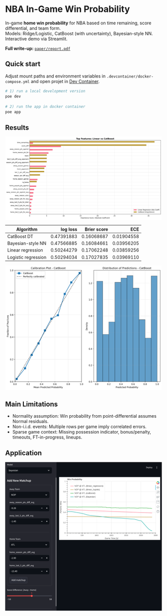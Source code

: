 # NBA In-Game Win Probability

In-game **home win probability** for NBA based on time remaining, score differential, and team form.  
Models: Ridge/Logistic, CatBoost (with uncertainty), Bayesian-style NN.  
Interactive demo via Streamlit.

**Full write-up:** [`paper/report.pdf`](paper/report.pdf)

## Quick start
Adjust mount paths and environment variables in  `.devcontainer/docker-compose.yml` and open projet in [Dev Container](https://code.visualstudio.com/docs/devcontainers/containers).

```bash
# 1) run a local development version
poe dev

# 2) run the app in docker container
poe app
```

## Results

<img src="images/02-feature_importance-top_combined.png" alt="Feature importance" width="840">


| Algorithm            | log loss |   Brier score |        ECE |
| -------------------- | ----------: | ---------: | ---------: |
| CatBoost DT       |  0.47391883 | 0.16068687 | 0.01904558 |
| Bayesian-style NN    |  0.47566885 | 0.16084661 | 0.03956205 |
| Linear regression   |  0.50244279 | 0.17062248 | 0.03859256 |
| Logistic regression |  0.50294034 | 0.17027835 | 0.03969110 |

<img src="images/09-calibration_curve_catboost.png" alt="Best result calibration curve" width="640">


## Main Limitations

* Normality assumption: Win probability from point-differential assumes Normal residuals.
* Non-i.i.d. events: Multiple rows per game imply correlated errors.
* Sparse game context: Missing possession indicator, bonus/penalty, timeouts, FT-in-progress, lineups.

## Application

<img src="images/04-matchup-score5.png" alt="Example image from App" width="640">
